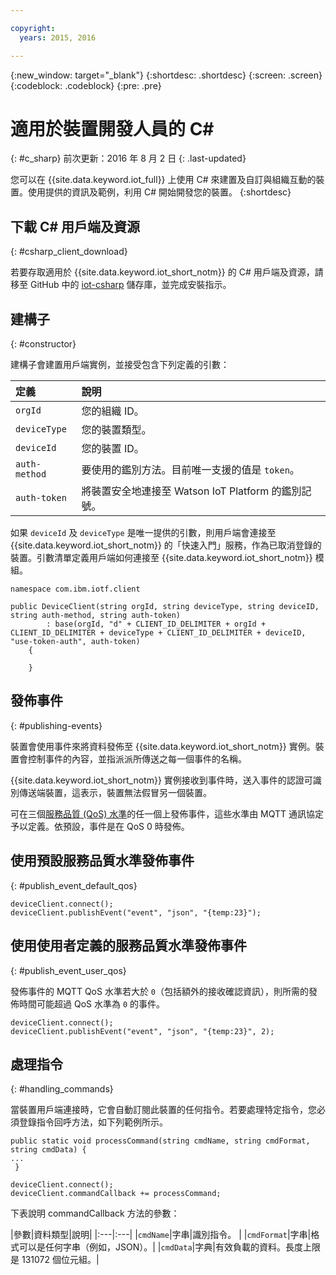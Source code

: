 ```yaml
---

copyright:
  years: 2015, 2016

---
```


{:new_window: target="_blank"}
{:shortdesc: .shortdesc}
{:screen: .screen}
{:codeblock: .codeblock}
{:pre: .pre}


# 適用於裝置開發人員的 C#
{: #c_sharp}
前次更新：2016 年 8 月 2 日
{: .last-updated}

您可以在 {{site.data.keyword.iot_full}} 上使用 C# 來建置及自訂與組織互動的裝置。使用提供的資訊及範例，利用 C# 開始開發您的裝置。
{:shortdesc}

## 下載 C# 用戶端及資源
{: #csharp_client_download}

若要存取適用於 {{site.data.keyword.iot_short_notm}} 的 C# 用戶端及資源，請移至 GitHub 中的 [iot-csharp](https://github.com/ibm-watson-iot/iot-csharp) 儲存庫，並完成安裝指示。


## 建構子
{: #constructor}

建構子會建置用戶端實例，並接受包含下列定義的引數：

|定義 |說明 |
|:---|:---|
|`orgId`|您的組織 ID。|
|`deviceType`|您的裝置類型。|
|`deviceId` |您的裝置 ID。|
|`auth-method`   |要使用的鑑別方法。目前唯一支援的值是 `token`。|
|`auth-token`   |將裝置安全地連接至 Watson IoT Platform 的鑑別記號。|


如果 `deviceId` 及 `deviceType` 是唯一提供的引數，則用戶端會連接至 {{site.data.keyword.iot_short_notm}} 的「快速入門」服務，作為已取消登錄的裝置。引數清單定義用戶端如何連接至 {{site.data.keyword.iot_short_notm}} 模組。


```
namespace com.ibm.iotf.client

public DeviceClient(string orgId, string deviceType, string deviceID, string auth-method, string auth-token)
        : base(orgId, "d" + CLIENT_ID_DELIMITER + orgId + CLIENT_ID_DELIMITER + deviceType + CLIENT_ID_DELIMITER + deviceID, "use-token-auth", auth-token)
    {

    }
```

## 發佈事件
{: #publishing-events}

裝置會使用事件來將資料發佈至 {{site.data.keyword.iot_short_notm}} 實例。裝置會控制事件的內容，並指派派所傳送之每一個事件的名稱。

{{site.data.keyword.iot_short_notm}} 實例接收到事件時，送入事件的認證可識別傳送端裝置，這表示，裝置無法假冒另一個裝置。

可在三個[服務品質 (QoS) 水準](../mqtt.html#managed-devices)的任一個上發佈事件，這些水準由 MQTT 通訊協定予以定義。依預設，事件是在 QoS 0 時發佈。


## 使用預設服務品質水準發佈事件
{: #publish_event_default_qos}

```
deviceClient.connect();
deviceClient.publishEvent("event", "json", "{temp:23}");
```


## 使用使用者定義的服務品質水準發佈事件
{: #publish_event_user_qos}

發佈事件的 MQTT QoS 水準若大於 `0`（包括額外的接收確認資訊），則所需的發佈時間可能超過 QoS 水準為 `0` 的事件。


```
deviceClient.connect();
deviceClient.publishEvent("event", "json", "{temp:23}", 2);
```

## 處理指令
{: #handling_commands}

當裝置用戶端連接時，它會自動訂閱此裝置的任何指令。若要處理特定指令，您必須登錄指令回呼方法，如下列範例所示。

```
public static void processCommand(string cmdName, string cmdFormat, string cmdData) {
...
 }
```

```
deviceClient.connect();
deviceClient.commandCallback += processCommand;
```
下表說明 commandCallback 方法的參數：

|參數|資料類型|說明|
|:---|:---|
|`cmdName`|字串|識別指令。 |
|`cmdFormat`|字串|格式可以是任何字串（例如，JSON）。|
|`cmdData`|字典|有效負載的資料。長度上限是 131072 個位元組。|
